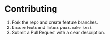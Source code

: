 # Contributing

1. Fork the repo and create feature branches.
2. Ensure tests and linters pass: `make test`.
3. Submit a Pull Request with a clear description.
